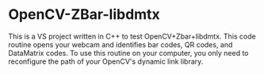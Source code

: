 # OpenCV-ZBar-libdmtx
This is a VS project written in C++ to test OpenCV+Zbar+libdmtx. This code routine opens your webcam and identifies bar codes, QR codes, and DataMatrix codes.
To use this routine on your computer, you only need to reconfigure the path of your OpenCV's dynamic link library.
